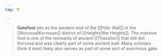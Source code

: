 ```yaml
---
tag: 🏗️

---
```

> **Gatefoot** sits as the western end of the [[Pillar Wall]] in the [[Korvosa|Korvosan]] district of [[Heights|the Heights]]. The massive foot is one of the remnants of ancient [[Thassilon]] that still dot Korvosa and was clearly part of some ancient wall. Many scholars think it most likely also serves as part of some sort of enormous gate.








